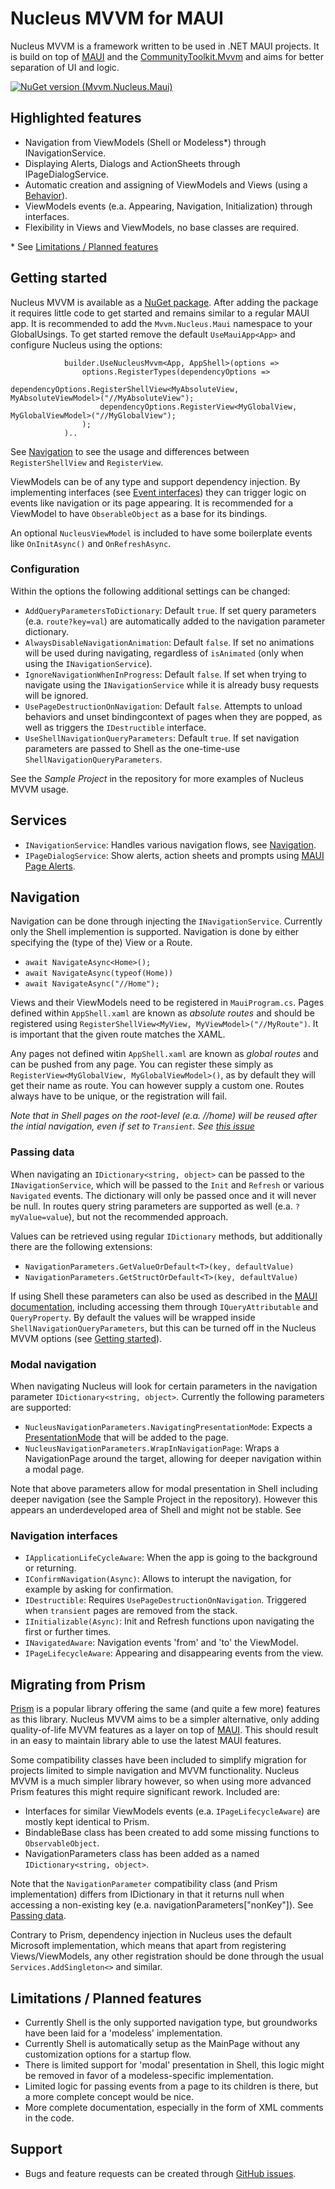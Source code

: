 # Nucleus MVVM for MAUI

Nucleus MVVM is a framework written to be used in .NET MAUI projects. It is build on top of [MAUI](https://github.com/dotnet/maui) and the [CommunityToolkit.Mvvm](https://learn.microsoft.com/nl-nl/dotnet/communitytoolkit/mvvm/) and aims for better separation of UI and logic.

[![NuGet version (Mvvm.Nucleus.Maui)](https://img.shields.io/nuget/v/Mvvm.Nucleus.Maui.svg?style=flat-square)](https://www.nuget.org/packages/Mvvm.Nucleus.Maui/)

## Highlighted features

- Navigation from ViewModels (Shell or Modeless*) through INavigationService.
- Displaying Alerts, Dialogs and ActionSheets through IPageDialogService.
- Automatic creation and assigning of ViewModels and Views (using a [Behavior](https://learn.microsoft.com/en-us/dotnet/maui/fundamentals/behaviors)).
- ViewModels events (e.a. Appearing, Navigation, Initialization) through interfaces.
- Flexibility in Views and ViewModels, no base classes are required.

\* See [Limitations / Planned features](#limitations--planned-features)

## Getting started

Nucleus MVVM is available as a [NuGet package](https://www.nuget.org/packages/Mvvm.Nucleus.Maui). After adding the package it requires little code to get started and remains similar to a regular MAUI app. It is recommended to add the `Mvvm.Nucleus.Maui` namespace to your GlobalUsings. To get started remove the default `UseMauiApp<App>` and configure Nucleus using the options:

                builder.UseNucleusMvvm<App, AppShell>(options =>
                    options.RegisterTypes(dependencyOptions => 
                        dependencyOptions.RegisterShellView<MyAbsoluteView, MyAbsoluteViewModel>("//MyAbsoluteView");
                        dependencyOptions.RegisterView<MyGlobalView, MyGlobalViewModel>("//MyGlobalView");
                    );
                )..

See [Navigation](#navigation) to see the usage and differences between `RegisterShellView` and `RegisterView`.

ViewModels can be of any type and support dependency injection. By implementing interfaces (see [Event interfaces](#event-interfaces)) they can trigger logic on events like navigation or its page appearing. It is recommended for a ViewModel to have `ObserableObject` as a base for its bindings.

An optional `NucleusViewModel` is included to have some boilerplate events like `OnInitAsync()` and `OnRefreshAsync`.

### Configuration

Within the options the following additional settings can be changed:

- `AddQueryParametersToDictionary`: Default `true`. If set query parameters (e.a. `route?key=val`) are automatically added to the navigation parameter dictionary.
- `AlwaysDisableNavigationAnimation`: Default `false`. If set no animations will be used during navigating, regardless of `isAnimated` (only when using the `INavigationService`).
- `IgnoreNavigationWhenInProgress`: Default `false`. If set when trying to navigate using the `INavigationService` while it is already busy requests will be ignored.
- `UsePageDestructionOnNavigation`: Default `false`. Attempts to unload behaviors and unset bindingcontext of pages when they are popped, as well as triggers the `IDestructible` interface.
- `UseShellNavigationQueryParameters`: Default `true`. If set navigation parameters are passed to Shell as the one-time-use `ShellNavigationQueryParameters`.

See the *Sample Project* in the repository for more examples of Nucleus MVVM usage.

## Services

- `INavigationService`: Handles various navigation flows, see [Navigation](#navigation).
- `IPageDialogService`: Show alerts, action sheets and prompts using [MAUI Page Alerts](https://learn.microsoft.com/en-us/dotnet/maui/user-interface/pop-ups).

## Navigation

Navigation can be done through injecting the `INavigationService`. Currently only the Shell implemention is supported. Navigation is done by either specifying the (type of the) View or a Route.

- `await NavigateAsync<Home>();`
- `await NavigateAsync(typeof(Home))`
- `await NavigateAsync("//Home");`

Views and their ViewModels need to be registered in `MauiProgram.cs`. Pages defined within `AppShell.xaml` are known as *absolute routes* and should be registered using `RegisterShellView<MyView, MyViewModel>("//MyRoute")`. It is important that the given route matches the XAML. 

Any pages not defined witin `AppShell.xaml` are known as *global routes* and can be pushed from any page. You can register these simply as `RegisterView<MyGlobalView, MyGlobalViewModel>()`, as by default they will get their name as route. You can however supply a custom one. Routes always have to be unique, or the registration will fail.

*Note that in Shell pages on the root-level (e.a. //home) will be reused after the intial navigation, even if set to `Transient`. See [this issue](https://github.com/dotnet/maui/issues/9300)*

### Passing data

When navigating an `IDictionary<string, object>` can be passed to the `INavigationService`, which will be passed to the `Init` and `Refresh` or various `Navigated` events. The dictionary will only be passed once and it will never be null. In routes query string parameters are supported as well (e.a. `?myValue=value`), but not the recommended approach.

Values can be retrieved using regular `IDictionary` methods, but additionally there are the following extensions:

- `NavigationParameters.GetValueOrDefault<T>(key, defaultValue)`
- `NavigationParameters.GetStructOrDefault<T>(key, defaultValue)`

If using Shell these parameters can also be used as described in the [MAUI documentation](https://learn.microsoft.com/en-us/dotnet/maui/fundamentals/shell/navigation#pass-data), including accessing them through `IQueryAttributable` and `QueryProperty`. By default the values will be wrapped inside `ShellNavigationQueryParameters`, but this can be turned off in the Nucleus MVVM options (see [Getting started](#getting-started)).

### Modal navigation

When navigating Nucleus will look for certain parameters in the navigation parameter `IDictionary<string, object>`. Currently the following parameters are supported:

- `NucleusNavigationParameters.NavigatingPresentationMode`: Expects a [PresentationMode](https://learn.microsoft.com/en-us/dotnet/api/microsoft.maui.controls.presentationmode?) that will be added to the page.
- `NucleusNavigationParameters.WrapInNavigationPage`: Wraps a NavigationPage around the target, allowing for deeper navigation within a modal page.

Note that above parameters allow for modal presentation in Shell including deeper navigation (see the Sample Project in the repository). However this appears an underdeveloped area of Shell and might not be stable. See 

### Navigation interfaces

- `IApplicationLifeCycleAware`: When the app is going to the background or returning.
- `IConfirmNavigation(Async)`: Allows to interupt the navigation, for example by asking for confirmation.
- `IDestructible`: Requires `UsePageDestructionOnNavigation`. Triggered when `transient` pages are removed from the stack.
- `IInitializable(Async)`: Init and Refresh functions upon navigating the first or further times.
- `INavigatedAware`: Navigation events 'from' and 'to' the ViewModel.
- `IPageLifecycleAware`: Appearing and disappearing events from the view.

## Migrating from Prism

[Prism](https://prismlibrary.com/docs/maui/index.html) is a popular library offering the same (and quite a few more) features as this library. Nucleus MVVM aims to be a simpler alternative, only adding quality-of-life MVVM features as a layer on top of [MAUI](https://github.com/dotnet/maui). This should result in an easy to maintain library able to use the latest MAUI features.

Some compatibility classes have been included to simplify migration for projects limited to simple navigation and MVVM functionality. Nucleus MVVM is a much simpler library however, so when using more advanced Prism features this might require significant rework. Included are:

- Interfaces for similar ViewModels events (e.a. `IPageLifecycleAware`) are mostly kept identical to Prism.
- BindableBase class has been created to add some missing functions to `ObservableObject`.
- NavigationParameters class has been added as a named `IDictionary<string, object>`.

Note that the `NavigationParameter` compatibility class (and Prism implementation) differs from IDictionary in that it returns null when accessing a non-existing key (e.a. navigationParameters["nonKey"]). See [Passing data](#passing-data).

Contrary to Prism, dependency injection in Nucleus uses the default Microsoft implementation, which means that apart from registering Views/ViewModels, any other registration should be done through the usual `Services.AddSingleton<>` and similar.

## Limitations / Planned features

- Currently Shell is the only supported navigation type, but groundworks have been laid for a 'modeless' implementation.
- Currently Shell is automatically setup as the MainPage without any customization options for a startup flow.
- There is limited support for 'modal' presentation in Shell, this logic might be removed in favor of a modeless-specific implementation.
- Limited logic for passing events from a page to its children is there, but a more complete concept would be nice.
- More complete documentation, especially in the form of XML comments in the code.

## Support

- Bugs and feature requests can be created through [GitHub issues](https://github.com/EGoverde/Mvvm.Nucleus.Maui/issues/new).
